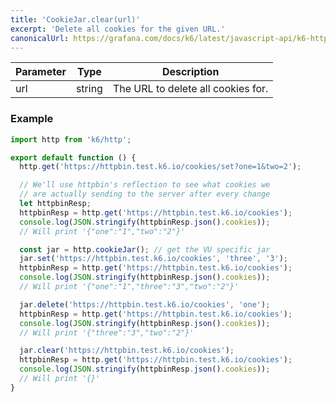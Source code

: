```yaml
---
title: 'CookieJar.clear(url)'
excerpt: 'Delete all cookies for the given URL.'
canonicalUrl: https://grafana.com/docs/k6/latest/javascript-api/k6-http/cookiejar/cookiejar-clear/
---
```


| Parameter | Type   | Description |
| --------- | ------ | ----------- |
| url     | string | The URL to delete all cookies for. |

### Example

<CodeGroup labels={[]}>

```javascript
import http from 'k6/http';

export default function () {
  http.get('https://httpbin.test.k6.io/cookies/set?one=1&two=2');

  // We'll use httpbin's reflection to see what cookies we
  // are actually sending to the server after every change
  let httpbinResp;
  httpbinResp = http.get('https://httpbin.test.k6.io/cookies');
  console.log(JSON.stringify(httpbinResp.json().cookies));
  // Will print '{"one":"1","two":"2"}'

  const jar = http.cookieJar(); // get the VU specific jar
  jar.set('https://httpbin.test.k6.io/cookies', 'three', '3');
  httpbinResp = http.get('https://httpbin.test.k6.io/cookies');
  console.log(JSON.stringify(httpbinResp.json().cookies));
  // Will print '{"one":"1","three":"3","two":"2"}'

  jar.delete('https://httpbin.test.k6.io/cookies', 'one');
  httpbinResp = http.get('https://httpbin.test.k6.io/cookies');
  console.log(JSON.stringify(httpbinResp.json().cookies));
  // Will print '{"three":"3","two":"2"}'

  jar.clear('https://httpbin.test.k6.io/cookies');
  httpbinResp = http.get('https://httpbin.test.k6.io/cookies');
  console.log(JSON.stringify(httpbinResp.json().cookies));
  // Will print '{}'
}
```

</CodeGroup>
